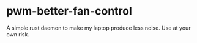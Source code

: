 # pwm-better-fan-control
A simple rust daemon to make my laptop produce less noise. Use at your own risk.
